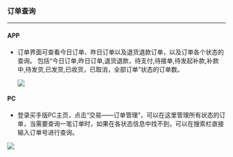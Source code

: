 ### 订单查询

---

#### APP

* 订单界面可查看今日订单、昨日订单以及退货退款订单，以及订单各个状态的查询。 包括“今日订单,昨日订单,退货退款，待支付,待接单,待发起补款,补款中,待发货,已发货,已收货，已取消，全部订单”状态的订单数。

  ![](http://sellerhub.ymatou.com/helpview/img/cxdd_1.jpg)



#### PC

* 登录买手版PC主页，点击“交易——订单管理”，可以在这里管理所有状态的订单，当需要查询一笔订单时，如果在各状态信息中找不到，可以在搜索栏直接输入订单号进行查询。

![](http://sellerhub.ymatou.com/helpview/img/cxdd_2.png)

  


